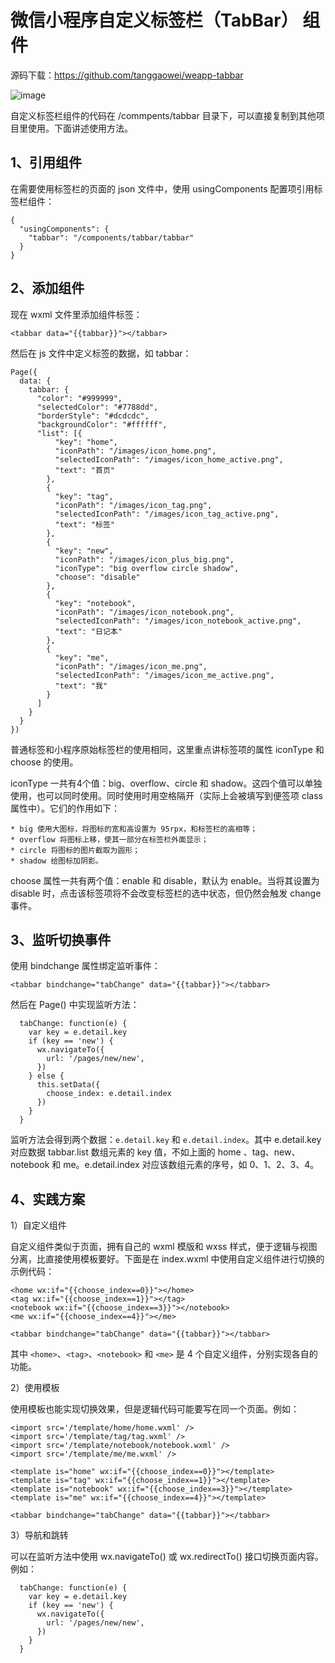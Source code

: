 # 微信小程序自定义标签栏（TabBar） 组件

源码下载：https://github.com/tanggaowei/weapp-tabbar

![image](https://github.com/tanggaowei/weapp-tabbar/raw/master/images/Image.png)

自定义标签栏组件的代码在 /commpents/tabbar 目录下，可以直接复制到其他项目里使用。下面讲述使用方法。

## 1、引用组件

在需要使用标签栏的页面的 json 文件中，使用 usingComponents 配置项引用标签栏组件：
```
{
  "usingComponents": {
    "tabbar": "/components/tabbar/tabbar"
  }
}
```
## 2、添加组件

现在 wxml 文件里添加组件标签：
```
<tabbar data="{{tabbar}}"></tabbar>
```
然后在 js 文件中定义标签的数据，如 tabbar：
```
Page({
  data: {
    tabbar: {
      "color": "#999999",
      "selectedColor": "#7788dd",
      "borderStyle": "#dcdcdc",
      "backgroundColor": "#ffffff",
      "list": [{
          "key": "home",
          "iconPath": "/images/icon_home.png",
          "selectedIconPath": "/images/icon_home_active.png",
          "text": "首页"
        },
        {
          "key": "tag",
          "iconPath": "/images/icon_tag.png",
          "selectedIconPath": "/images/icon_tag_active.png",
          "text": "标签"
        },
        {
          "key": "new",
          "iconPath": "/images/icon_plus_big.png",
          "iconType": "big overflow circle shadow",
          "choose": "disable"
        },
        {
          "key": "notebook",
          "iconPath": "/images/icon_notebook.png",
          "selectedIconPath": "/images/icon_notebook_active.png",
          "text": "日记本"
        },
        {
          "key": "me",
          "iconPath": "/images/icon_me.png",
          "selectedIconPath": "/images/icon_me_active.png",
          "text": "我"
        }
      ]
    }
  }
})
```
普通标签和小程序原始标签栏的使用相同，这里重点讲标签项的属性 iconType 和 choose 的使用。

iconType 一共有4个值：big、overflow、circle 和 shadow。这四个值可以单独使用，也可以同时使用。同时使用时用空格隔开（实际上会被填写到便签项 class 属性中）。它们的作用如下：


	* big 使用大图标，将图标的宽和高设置为 95rpx，和标签栏的高相等；
	* overflow 将图标上移，使其一部分在标签栏外面显示；
	* circle 将图标的图片截取为圆形；
	* shadow 给图标加阴影。

choose 属性一共有两个值：enable 和 disable，默认为 enable。当将其设置为 disable 时，点击该标签项将不会改变标签栏的选中状态，但仍然会触发 change 事件。

## 3、监听切换事件

使用 bindchange 属性绑定监听事件：
```
<tabbar bindchange="tabChange" data="{{tabbar}}"></tabbar>
```
然后在 Page() 中实现监听方法：
```
  tabChange: function(e) {
    var key = e.detail.key
    if (key == 'new') {
      wx.navigateTo({
        url: '/pages/new/new',
      })
    } else {
      this.setData({
        choose_index: e.detail.index
      })
    }
  }
```
监听方法会得到两个数据：`e.detail.key` 和 `e.detail.index`。其中 e.detail.key 对应数据  tabbar.list 数组元素的 key 值，不如上面的 home 、tag、new、notebook 和 me。e.detail.index 对应该数组元素的序号，如 0、1、2、3、4。 

## 4、实践方案

1）自定义组件

自定义组件类似于页面，拥有自己的 wxml 模版和 wxss 样式，便于逻辑与视图分离，比直接使用模板要好。下面是在 index.wxml 中使用自定义组件进行切换的示例代码：
```
<home wx:if="{{choose_index==0}}"></home>
<tag wx:if="{{choose_index==1}}"></tag>
<notebook wx:if="{{choose_index==3}}"></notebook>
<me wx:if="{{choose_index==4}}"></me>

<tabbar bindchange="tabChange" data="{{tabbar}}"></tabbar>
```
其中 `<home>`、`<tag>`、`<notebook>` 和 `<me>` 是 4 个自定义组件，分别实现各自的功能。

2）使用模板

使用模板也能实现切换效果，但是逻辑代码可能要写在同一个页面。例如：
```
<import src='/template/home/home.wxml' />
<import src='/template/tag/tag.wxml' />
<import src='/template/notebook/notebook.wxml' />
<import src='/template/me/me.wxml' />

<template is="home" wx:if="{{choose_index==0}}"></template>
<template is="tag" wx:if="{{choose_index==1}}"></template>
<template is="notebook" wx:if="{{choose_index==3}}"></template>
<template is="me" wx:if="{{choose_index==4}}"></template>

<tabbar bindchange="tabChange" data="{{tabbar}}"></tabbar>
```

3）导航和跳转

可以在监听方法中使用 wx.navigateTo() 或 wx.redirectTo() 接口切换页面内容。例如：
```
  tabChange: function(e) {
    var key = e.detail.key
    if (key == 'new') {
      wx.navigateTo({
        url: '/pages/new/new',
      })
    }
  }
```
